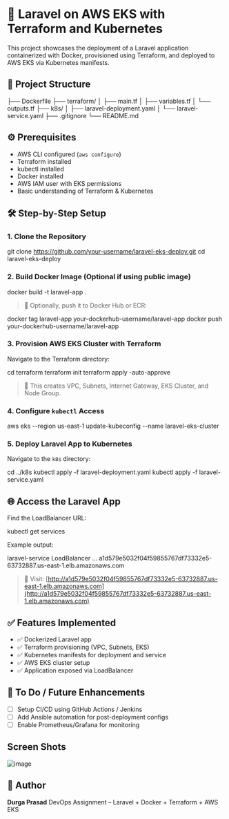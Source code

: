 # 🚀 Laravel on AWS EKS with Terraform and Kubernetes

This project showcases the deployment of a Laravel application containerized with Docker, provisioned using Terraform, and deployed to AWS EKS via Kubernetes manifests.



## 📁 Project Structure



├── Dockerfile
├── terraform/
│   ├── main.tf
│   ├── variables.tf
│   └── outputs.tf
├── k8s/
│   ├── laravel-deployment.yaml
│   └── laravel-service.yaml
├── .gitignore
└── README.md





## ⚙️ Prerequisites

- AWS CLI configured (`aws configure`)
- Terraform installed
- kubectl installed
- Docker installed
- AWS IAM user with EKS permissions
- Basic understanding of Terraform & Kubernetes



## 🛠️ Step-by-Step Setup

### 1. Clone the Repository


git clone https://github.com/your-username/laravel-eks-deploy.git
cd laravel-eks-deploy




### 2. Build Docker Image (Optional if using public image)


docker build -t laravel-app .


> 🔁 Optionally, push it to Docker Hub or ECR:


docker tag laravel-app your-dockerhub-username/laravel-app
docker push your-dockerhub-username/laravel-app




### 3. Provision AWS EKS Cluster with Terraform

Navigate to the Terraform directory:


cd terraform
terraform init
terraform apply -auto-approve


> 📌 This creates VPC, Subnets, Internet Gateway, EKS Cluster, and Node Group.



### 4. Configure `kubectl` Access


aws eks --region us-east-1 update-kubeconfig --name laravel-eks-cluster




### 5. Deploy Laravel App to Kubernetes

Navigate to the `k8s` directory:


cd ../k8s
kubectl apply -f laravel-deployment.yaml
kubectl apply -f laravel-service.yaml




## 🌐 Access the Laravel App

Find the LoadBalancer URL:


kubectl get services


Example output:


laravel-service   LoadBalancer   ...   a1d579e5032f04f59855767df73332e5-63732887.us-east-1.elb.amazonaws.com


> 🎉 Visit: [http://a1d579e5032f04f59855767df73332e5-63732887.us-east-1.elb.amazonaws.com](http://a1d579e5032f04f59855767df73332e5-63732887.us-east-1.elb.amazonaws.com)


## ✅ Features Implemented

* ✅ Dockerized Laravel app
* ✅ Terraform provisioning (VPC, Subnets, EKS)
* ✅ Kubernetes manifests for deployment and service
* ✅ AWS EKS cluster setup
* ✅ Application exposed via LoadBalancer



## 🚧 To Do / Future Enhancements

* [ ] Setup CI/CD using GitHub Actions / Jenkins
* [ ] Add Ansible automation for post-deployment configs
* [ ] Enable Prometheus/Grafana for monitoring

## Screen Shots



![image](https://github.com/user-attachments/assets/c36ee044-e6e1-44cc-9dc3-16824095620e)


## 🙌 Author

**Durga Prasad**
DevOps Assignment – Laravel + Docker + Terraform + AWS EKS
